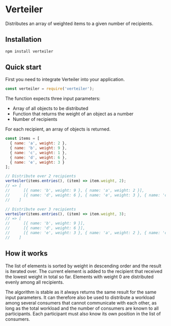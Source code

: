 # Verteiler

Distributes an array of weighted items to a given number of recipients.

## Installation

```bash
npm install verteiler
```

## Quick start

First you need to integrate Verteiler into your application.

```javascript
const verteiler = require('verteiler');
```

The function expects three input parameters:

- Array of all objects to be distributed
- Function that returns the weight of an object as a number
- Number of recipients

For each recipient, an array of objects is returned.

```javascript
const items = [
  { name: 'a', weight: 2 },
  { name: 'b', weight: 9 },
  { name: 'c', weight: 1 },
  { name: 'd', weight: 6 },
  { name: 'e', weight: 3 }
];

// Distribute over 2 recipients
verteiler(items.entries(), (item) => item.weight, 2); 
// => [
//      [{ name: 'b', weight: 9 }, { name: 'a', weight: 2 }],
//      [{ name: 'd', weight: 6 }, { name: 'e', weight: 3 }, { name: 'c', weight: 1 }]
//    ]

// Distribute over 3 recipients
verteiler(items.entries(), (item) => item.weight, 3); 
// => [
//      [{ name: 'b', weight: 9 }],
//      [{ name: 'd', weight: 6 }],
//      [{ name: 'e', weight: 3 }, { name: 'a', weight: 2 }, { name: 'c', weight: 1 }]
//    ]
```

## How it works

The list of elements is sorted by weight in descending order and the result is iterated over. The current element is added to the recipient that received the lowest weight in total so far. Elements with weight 0 are distributed evenly among all recipients.

The algorithm is stable as it always returns the same result for the same input parameters. It can therefore also be used to distribute a workload among several consumers that cannot communicate with each other, as long as the total workload and the number of consumers are known to all participants. Each participant must also know its own position in the list of consumers.

